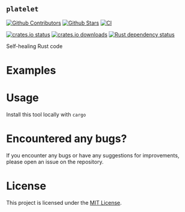 ## `platelet`

[![Github Contributors](https://img.shields.io/github/contributors/zurawiki/platelet.svg)](https://github.com/zurawiki/platelet/graphs/contributors)
[![Github Stars](https://img.shields.io/github/stars/zurawiki/platelet.svg)](https://github.com/zurawiki/platelet/stargazers)
[![CI](https://github.com/zurawiki/platelet/actions/workflows/ci.yml/badge.svg)](https://github.com/zurawiki/platelet/actions/workflows/ci.yml)

[![crates.io status](https://img.shields.io/crates/v/platelet.svg)](https://crates.io/crates/platelet)
[![crates.io downloads](https://img.shields.io/crates/d/platelet.svg)](https://crates.io/crates/platelet)
[![Rust dependency status](https://deps.rs/repo/github/zurawiki/platelet/status.svg)](https://deps.rs/repo/github/zurawiki/platelet)

Self-healing Rust code

# Examples



# Usage

 Install this tool locally with `cargo`


# Encountered any bugs?

If you encounter any bugs or have any suggestions for improvements, please open an issue on the repository.

# License

This project is licensed under the [MIT License](./LICENSE).
